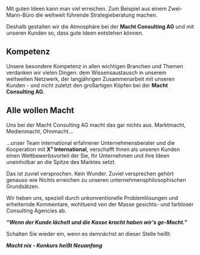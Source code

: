 Mit guten Ideen kann man viel erreichen. Zum Beispiel aus einem Zwei-Mann-Büro die weltweit führende Strategieberatung machen.

Deshalb gestalten wir die Atmosphäre bei der **Macht Consulting AG** und mit unseren Kunden so, dass gute Ideen entstehen können.

## Kompetenz

Unsere besondere Kompetenz in allen wichtigen Branchen und Themen verdanken wir vielen Dingen: dem Wissensaustausch in unserem weltweiten Netzwerk, der langjährigen Zusammenarbeit mit unseren Kunden - und nicht zuletzt den großartigen Köpfen bei der **Macht Consulting AG**.

## Alle wollen Macht

Uns bei der Macht Consulting AG macht das gar nichts aus. Marktmacht, Medienmacht, Ohnmacht… 

…unser Team international erfahrener Unternehmensberater und die Kooperation mit **X³ International**, verschafft Ihnen als unseren Kunden einen Wettbewerbsvorteil der Sie, Ihr Unternehmen und ihre Ideen uneinholbar an die Spitze des Marktes setzt.

Das ist zuviel versprochen. Kein Wunder. Zuviel versprechen gehört genauso wie Nichts erreichen zu unseren unternehmensphilosophischen Grundsätzen.

Wir heben uns, speziell durch unkonventionelle Problemlösungen und erheiternde Kommentare, wohltuend von der Masse gesichts- und farbloser Consulting Agencies ab.

**_“Wenn der Kunde lächelt und die Kasse kracht haben wir's ge-Macht.”_**

Schalten Sie wieder ein, wenn es demnächst an dieser Stelle heißt: 

**_Macht nix - Konkurs heißt Neuanfang_**
